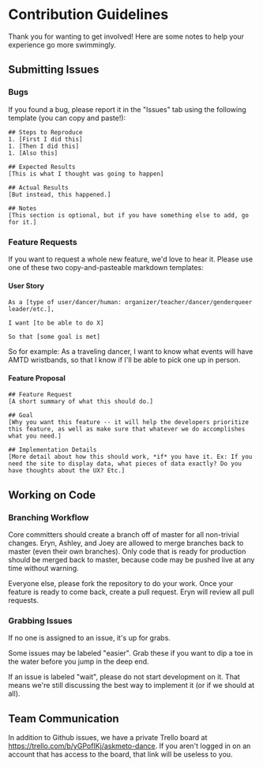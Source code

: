 # Contribution Guidelines

Thank you for wanting to get involved! Here are some notes to help your experience go more swimmingly.

## Submitting Issues

### Bugs
If you found a bug, please report it in the "Issues" tab using the following template (you can copy and paste!):

```
## Steps to Reproduce
1. [First I did this]
1. [Then I did this]
1. [Also this]

## Expected Results
[This is what I thought was going to happen]

## Actual Results
[But instead, this happened.]

## Notes
[This section is optional, but if you have something else to add, go for it.]
```

### Feature Requests
If you want to request a whole new feature, we'd love to hear it. Please use one of these two copy-and-pasteable markdown templates:

#### User Story
```
As a [type of user/dancer/human: organizer/teacher/dancer/genderqueer leader/etc.],

I want [to be able to do X]

So that [some goal is met]
```

So for example:
As a traveling dancer, I want to know what events will have AMTD wristbands, so that I know if I'll be able to pick one up in person.

#### Feature Proposal
```
## Feature Request
[A short summary of what this should do.]

## Goal
[Why you want this feature -- it will help the developers prioritize this feature, as well as make sure that whatever we do accomplishes what you need.]

## Implementation Details
[More detail about how this should work, *if* you have it. Ex: If you need the site to display data, what pieces of data exactly? Do you have thoughts about the UX? Etc.]
```

## Working on Code

### Branching Workflow
Core committers should create a branch off of master for all non-trivial changes. Eryn, Ashley, and Joey are allowed to merge branches back to master (even their own branches). Only code that is ready for production should be merged back to master, because code may be pushed live at any time without warning.

Everyone else, please fork the repository to do your work. Once your feature is ready to come back, create a pull request. Eryn will review all pull requests. 

### Grabbing Issues
If no one is assigned to an issue, it's up for grabs.

Some issues may be labeled "easier". Grab these if you want to dip a toe in the water before you jump in the deep end.

If an issue is labeled "wait", please do not start development on it. That means we're still discussing the best way to implement it (or if we should at all).

## Team Communication
In addition to Github issues, we have a private Trello board at https://trello.com/b/yGPofIKj/askmeto-dance. If you aren't logged in on an account that has access to the board, that link will be useless to you.
